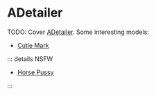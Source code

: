 # ADetailer

TODO: Cover [ADetailer](https://github.com/Bing-su/adetailer). Some interesting models:

- [Cutie Mark](https://civitai.com/models/979007/cutie-mark-adetailer)

::: details NSFW

- [Horse Pussy](https://civitai.com/models/608504/adetailer-horse-pussy)

:::
